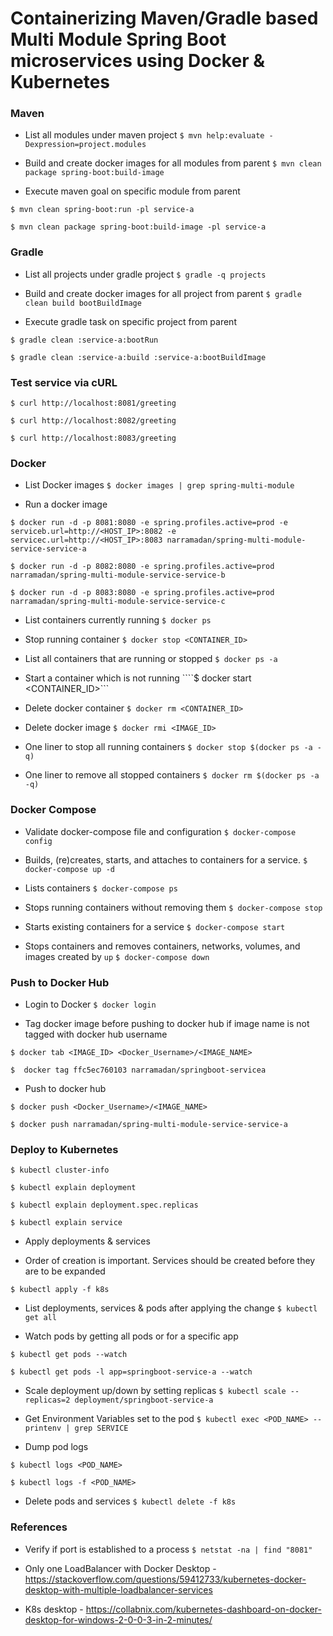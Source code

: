 # Containerizing Maven/Gradle based Multi Module Spring Boot microservices using Docker & Kubernetes

### Maven

* List all modules under maven project
```$ mvn help:evaluate -Dexpression=project.modules```

* Build and create docker images for all modules from parent
```$ mvn clean package spring-boot:build-image```

* Execute maven goal on specific module from parent
```
$ mvn clean spring-boot:run -pl service-a

$ mvn clean package spring-boot:build-image -pl service-a
```



### Gradle

* List all projects under gradle project
```$ gradle -q projects```

* Build and create docker images for all project from parent
```$ gradle clean build bootBuildImage```

* Execute gradle task on specific project from parent

```
$ gradle clean :service-a:bootRun

$ gradle clean :service-a:build :service-a:bootBuildImage
```

### Test service via cURL 

```$ curl http://localhost:8081/greeting```

```$ curl http://localhost:8082/greeting```

```$ curl http://localhost:8083/greeting```

### Docker

* List Docker images
```$ docker images | grep spring-multi-module```

* Run a docker image
```
$ docker run -d -p 8081:8080 -e spring.profiles.active=prod -e serviceb.url=http://<HOST_IP>:8082 -e servicec.url=http://<HOST_IP>:8083 narramadan/spring-multi-module-service-service-a

$ docker run -d -p 8082:8080 -e spring.profiles.active=prod narramadan/spring-multi-module-service-service-b

$ docker run -d -p 8083:8080 -e spring.profiles.active=prod narramadan/spring-multi-module-service-service-c
```

* List containers currently running
```$ docker ps```

* Stop running container
```$ docker stop <CONTAINER_ID>```

* List all containers that are running or stopped
```$ docker ps -a```

* Start a container which is not running
````$ docker start <CONTAINER_ID>```

* Delete docker container
```$ docker rm <CONTAINER_ID>```

* Delete docker image
```$ docker rmi <IMAGE_ID>```

* One liner to stop all running containers
```$ docker stop $(docker ps -a -q)```

* One liner to remove all stopped containers
```$ docker rm $(docker ps -a -q)```

### Docker Compose

* Validate docker-compose file and configuration
```$ docker-compose config```

* Builds, (re)creates, starts, and attaches to containers for a service.
```$ docker-compose up -d```

* Lists containers
```$ docker-compose ps```

* Stops running containers without removing them
```$ docker-compose stop```

* Starts existing containers for a service
```$ docker-compose start```

* Stops containers and removes containers, networks, volumes, and images created by `up`
```$ docker-compose down```

### Push to Docker Hub

* Login to Docker
```$ docker login```

* Tag docker image before pushing to docker hub if image name is not tagged with docker hub username
```
$ docker tab <IMAGE_ID> <Docker_Username>/<IMAGE_NAME>

$  docker tag ffc5ec760103 narramadan/springboot-servicea
```

* Push to docker hub
```
$ docker push <Docker_Username>/<IMAGE_NAME>

$ docker push narramadan/spring-multi-module-service-service-a
```

### Deploy to Kubernetes

```$ kubectl cluster-info```

```$ kubectl explain deployment```

```$ kubectl explain deployment.spec.replicas```

```$ kubectl explain service```

* Apply deployments & services

- Order of creation is important. Services should be created before they are to be expanded

```$ kubectl apply -f k8s```

* List deployments, services & pods after applying the change
```$ kubectl get all```

* Watch pods by getting all pods or for a specific app
```
$ kubectl get pods --watch

$ kubectl get pods -l app=springboot-service-a --watch
```

* Scale deployment up/down by setting replicas
```$ kubectl scale --replicas=2 deployment/springboot-service-a```

* Get Environment Variables set to the pod
```$ kubectl exec <POD_NAME> -- printenv | grep SERVICE```

* Dump pod logs
```
$ kubectl logs <POD_NAME>

$ kubectl logs -f <POD_NAME>
```

* Delete pods and services
```$ kubectl delete -f k8s```

### References

* Verify if port is established to a process
```$ netstat -na | find "8081"```

* Only one LoadBalancer with Docker Desktop - https://stackoverflow.com/questions/59412733/kubernetes-docker-desktop-with-multiple-loadbalancer-services

* K8s desktop - https://collabnix.com/kubernetes-dashboard-on-docker-desktop-for-windows-2-0-0-3-in-2-minutes/
